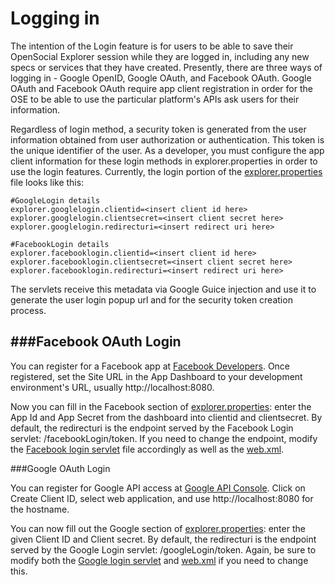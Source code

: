 <!--
 * Licensed to the Apache Software Foundation (ASF) under one
 * or more contributor license agreements.  See the NOTICE file
 * distributed with this work for additional information
 * regarding copyright ownership.  The ASF licenses this file
 * to you under the Apache License, Version 2.0 (the
 * "License"); you may not use this file except in compliance
 * with the License.  You may obtain a copy of the License at
 *
 *   http://www.apache.org/licenses/LICENSE-2.0
 *
 * Unless required by applicable law or agreed to in writing,
 * software distributed under the License is distributed on an
 * "AS IS" BASIS, WITHOUT WARRANTIES OR CONDITIONS OF ANY
 * KIND, either express or implied.  See the License for the
 * specific language governing permissions and limitations
 * under the License.
-->
Logging in
====================
The intention of the Login feature is for users to be able to save their OpenSocial Explorer
session while they are logged in, including any new specs or services that they have created.
Presently, there are three ways of logging in - Google OpenID, Google OAuth, and Facebook OAuth.
Google OAuth and Facebook OAuth require app client registration in order for the OSE to be able 
to use the particular platform's APIs ask users for their information.

Regardless of login method, a security token is generated from the user information obtained 
from user authorization or authentication. This token is the unique identifier of the user.
As a developer, you must configure the app client information for these login methods in explorer.properties
in order to use the login features. Currently, the login portion of the [explorer.properties](https://github.com/OpenSocial/explorer/blob/master/java/server/config/opensocial-explorer.properties)
file looks like this:

	#GoogleLogin details
	explorer.googlelogin.clientid=<insert client id here>
	explorer.googlelogin.clientsecret=<insert client secret here>
	explorer.googlelogin.redirecturi=<insert redirect uri here>
	
	#FacebookLogin details
	explorer.facebooklogin.clientid=<insert client id here>
	explorer.facebooklogin.clientsecret=<insert client secret here>
	explorer.facebooklogin.redirecturi=<insert redirect uri here>

The servlets receive this metadata via Google Guice injection and use it to generate 
the user login popup url and for the security token creation process.

###Facebook OAuth Login
---------------------
You can register for a Facebook app at [Facebook Developers](https://developers.facebook.com/apps).
Once registered, set the Site URL in the App Dashboard to your development environment's URL, usually http://localhost:8080.

Now you can fill in the Facebook section of [explorer.properties](https://github.com/OpenSocial/explorer/blob/master/java/server/config/opensocial-explorer.properties):
enter the App Id and App Secret from the dashboard into clientid and clientsecret.
By default, the redirecturi is the endpoint served by the Facebook Login servlet: /facebookLogin/token.
If you need to change the endpoint, modify the [Facebook login servlet](https://github.com/OpenSocial/explorer/blob/master/java/server/src/main/java/org/opensocial/explorer/server/login/FacebookLoginServlet.java)
file accordingly as well as the [web.xml](https://github.com/OpenSocial/explorer/blob/master/java/server/src/main/webapp/WEB-INF/web.xml).


###Google OAuth Login

You can register for Google API access at [Google API Console](https://code.google.com/apis/console).
Click on Create Client ID, select web application, and use http://localhost:8080 for the hostname.

You can now fill out the Google section of [explorer.properties](https://github.com/OpenSocial/explorer/blob/master/java/server/config/opensocial-explorer.properties):
enter the given Client ID and Client secret.
By default, the redirecturi is the endpoint served by the Google Login servlet: /googleLogin/token.
Again, be sure to modify both the [Google login servlet](https://github.com/OpenSocial/explorer/blob/master/java/server/src/main/java/org/opensocial/explorer/server/login/GoogleLoginServlet.java) 
and [web.xml](https://github.com/OpenSocial/explorer/blob/master/java/server/src/main/webapp/WEB-INF/web.xml) if you need to change this.


